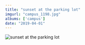 ```yaml
---
title: "sunset at the parking lot"
imgurl: "campus_1198.jpg"
albums: ['campus']
date: "2019-04-01"
---
```

![sunset at the parking lot](https://s3.us-east-2.amazonaws.com/ying-ish/campus_1198.jpg)